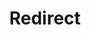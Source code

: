 ﻿---
layout: src/layouts/Redirect.astro
title: Redirect
redirect: /docs/octopus-rest-api/cli/octopus-worker-ssh-create
pubDate:  2023-01-01
navSearch: false
navSitemap: false
navMenu: false
---
